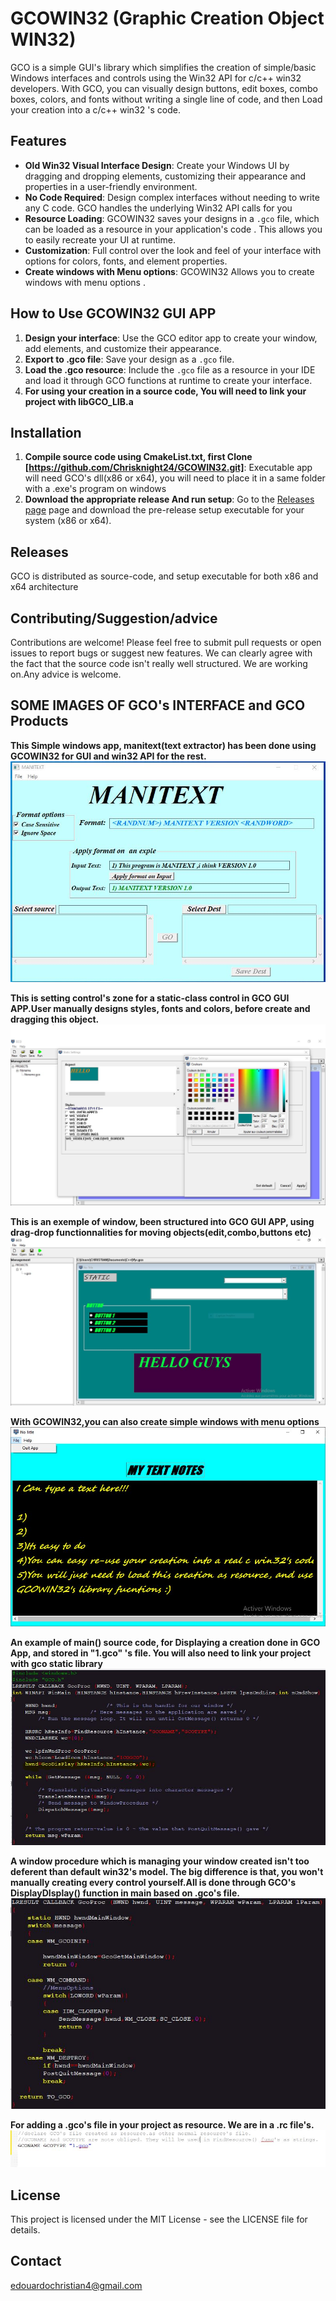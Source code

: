 # GCOWIN32 (Graphic Creation Object WIN32)

GCO is a simple GUI's library which simplifies the creation of simple/basic Windows interfaces and controls using the Win32 API for c/c++ win32 developers. With GCO, you can visually design buttons, edit boxes, combo boxes, colors, and fonts without writing a single line of code, and then Load your creation into a c/c++ win32 's code.

## Features

* **Old Win32 Visual Interface Design**: Create your Windows UI by dragging and dropping elements, customizing their appearance and properties in a user-friendly environment.
* **No Code Required**: Design complex interfaces without needing to write any C code. GCO handles the underlying Win32 API calls for you
* **Resource Loading**: GCOWIN32 saves your designs in a `.gco` file, which can be loaded as a resource in your application's code . This allows you to easily recreate your UI at runtime.
* **Customization**: Full control over the look and feel of your interface with options for colors, fonts, and element properties.
* **Create windows with Menu options**: GCOWIN32 Allows you to create windows with menu options .

  
## How to Use GCOWIN32 GUI APP

1. **Design your interface**: Use the GCO editor app to create your window, add elements, and customize their appearance.
2. **Export to .gco file**: Save your design as a `.gco` file.
3. **Load the .gco resource**: Include the `.gco` file as a resource in your IDE and load it through GCO functions  at runtime to create your interface.
4. **For using your creation in a source code, You will need to link your project with libGCO_LIB.a**

## Installation

1. **Compile source code using CmakeList.txt, first Clone [https://github.com/Chrisknight24/GCOWIN32.git]**: Executable app will need GCO's dll(x86 or x64), you will need to place it in a same folder with a .exe's program on windows
2. **Download the appropriate release And run setup**: Go to the [Releases page](https://github.com/Chrisknight24/GCOWIN32/releases) page and download the pre-release setup executable for your system (x86 or x64).


## Releases

GCO is distributed as source-code, and setup executable for both x86 and x64 architecture

## Contributing/Suggestion/advice
Contributions are welcome! Please feel free to submit pull requests or open issues to report bugs or suggest new features.
We can clearly agree with the fact that the source code isn't really well structured. We are working on.Any advice is welcome.

## SOME IMAGES OF GCO's INTERFACE and GCO Products

 **This Simple windows app, manitext(text extractor) has been done using GCOWIN32 for GUI and win32 API for the rest.**
 ![Example of windows app done using GCOWIN32 GUI](images/Capture1.JPG)
 

 **This is setting control's zone for a static-class control in GCO GUI APP.User manually designs styles, fonts and colors, before create and dragging this object.**
  ![Set a static control 's object ](images/Capture2.JPG)

 
  **This is an exemple of window, been structured into GCO GUI APP, using drag-drop functionnalities for moving objects(edit,combo,buttons etc)**
   ![A simple window in a GCO's creation-zone](images/Capture.JPG)

  
   **With GCOWIN32,you can also create simple windows with menu options**
   ![A simple window with menu option](images/Capture5.JPG)

 
 **An example of main() source code, for Displaying a creation done in GCO App, and stored in "1.gco" 's file. You will also need to link your project with gco static library**
   ![A main function look like](images/source_code.JPG)

 
   **A window procedure which is managing your window created isn't too deferent than default win32's model. The big difference is that, you won't manually creating every control yourself.All is done through GCO's DisplayDIsplay() function in main based on .gco's file.**
   ![An exemple of GcoProc](images/Capture8.JPG)
   
   
   **For adding a .gco's file in your project as resource. We are in a .rc file's.**
   ![Declare a .gco's file as resource](images/rc_Config.JPG)

## License

This project is licensed under the MIT License - see the LICENSE file for details.
## Contact
edouardochristian4@gmail.com
